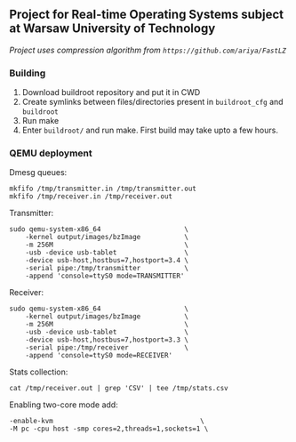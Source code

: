 ## Project for Real-time Operating Systems subject at Warsaw University of Technology

*Project uses compression algorithm from `https://github.com/ariya/FastLZ`*

### Building
1. Download buildroot repository and put it in CWD
2. Create symlinks between files/directories present in `buildroot_cfg` and `buildroot`
3. Run make
4. Enter `buildroot/` and run make. First build may take upto a few hours.


### QEMU deployment
Dmesg queues:
```
mkfifo /tmp/transmitter.in /tmp/transmitter.out
mkfifo /tmp/receiver.in /tmp/receiver.out
```

Transmitter:
```
sudo qemu-system-x86_64                     \
    -kernel output/images/bzImage           \
    -m 256M                                 \
    -usb -device usb-tablet                 \
    -device usb-host,hostbus=7,hostport=3.4 \
    -serial pipe:/tmp/transmitter           \
    -append 'console=ttyS0 mode=TRANSMITTER'
```

Receiver:
```
sudo qemu-system-x86_64                     \
    -kernel output/images/bzImage           \
    -m 256M                                 \
    -usb -device usb-tablet                 \
    -device usb-host,hostbus=7,hostport=3.3 \
    -serial pipe:/tmp/receiver              \
    -append 'console=ttyS0 mode=RECEIVER'
```

Stats collection:
```
cat /tmp/receiver.out | grep 'CSV' | tee /tmp/stats.csv
```

Enabling two-core mode add:
```
-enable-kvm                                     \
-M pc -cpu host -smp cores=2,threads=1,sockets=1 \
```
